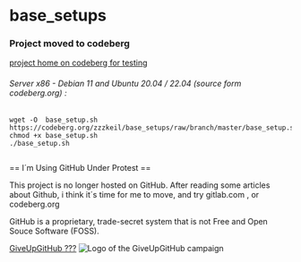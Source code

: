 # base_setups

### Project moved to codeberg

[project home on codeberg for testing](https://codeberg.org/zzzkeil/base_setups)

###### Server x86 - Debian 11 and Ubuntu 20.04 / 22.04  (source form codeberg.org) :
```
wget -O  base_setup.sh https://codeberg.org/zzzkeil/base_setups/raw/branch/master/base_setup.sh
chmod +x base_setup.sh
./base_setup.sh


```

== I´m Using GitHub Under Protest ==

This project is no longer hosted on GitHub.
After reading some articles about Github, i think it´s time for me to move,
and try gitlab.com , or codeberg.org

GitHub is a proprietary, trade-secret system that is not Free and Open Souce Software
(FOSS). 

[GiveUpGitHub ???](https://GiveUpGitHub.org)
![Logo of the GiveUpGitHub campaign](https://sfconservancy.org/img/GiveUpGitHub.png)
